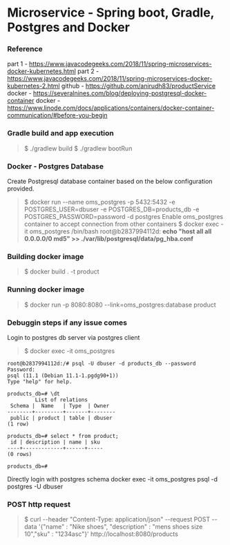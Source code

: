 # Microservice - Spring boot, Gradle, Postgres and Docker

### Reference
  part 1 - https://www.javacodegeeks.com/2018/11/spring-microservices-docker-kubernetes.html
  part 2 - https://www.javacodegeeks.com/2018/11/spring-microservices-docker-kubernetes-2.html
  github - https://github.com/anirudh83/productService
  docker - https://severalnines.com/blog/deploying-postgresql-docker-container
  docker - https://www.linode.com/docs/applications/containers/docker-container-communication/#before-you-begin

### Gradle build and app execution
  > $ ./gradlew build
  > $ ./gradlew bootRun

### Docker - Postgres Database
Create Postgresql database container based on the below configuration provided.
  > $ docker run --name oms_postgres -p 5432:5432 -e POSTGRES_USER=dbuser -e POSTGRES_DB=products_db -e POSTGRES_PASSWORD=password -d postgres
Enable oms_postgres container to accept connection from other containers
  > $ docker exec -it oms_postgres /bin/bash
  > root@b2837994112d: **echo "host all  all    0.0.0.0/0  md5" >> ./var/lib/postgresql/data/pg_hba.conf** 

### Building docker image
  > $ docker build . -t product

### Running docker image
  > $ docker run -p 8080:8080 --link=oms_postgres:database product

### Debuggin steps if any issue comes
Login to postgres db server via postgres client
  > $ docker exec -it oms_postgres
  
	root@b2837994112d:/# psql -U dbuser -d products_db --password
	Password:
	psql (11.1 (Debian 11.1-1.pgdg90+1))
	Type "help" for help.
	
	products_db=# \dt
	         List of relations
	 Schema |  Name   | Type  | Owner
	--------+---------+-------+--------
	 public | product | table | dbuser
	(1 row)
	
	products_db=# select * from product;
	 id | description | name | sku
	----+-------------+------+-----
	(0 rows)
	
	products_db=#

Directly login with postgres schema
	docker exec -it oms_postgres psql -d postgres -U dbuser

### POST http request
  > $ curl --header "Content-Type: application/json" --request POST --data '{"name" : "Nike shoes", "description" : "mens shoes size 10","sku" : "1234asc"}' http://localhost:8080/products